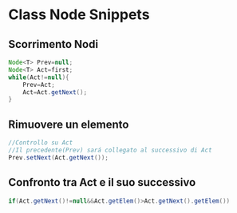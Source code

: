 # Class Node Snippets
## Scorrimento Nodi
```java
Node<T> Prev=null;
Node<T> Act=first;
while(Act!=null){
	Prev=Act;
	Act=Act.getNext();
}
```
## Rimuovere un elemento
```java
//Controllo su Act
//Il precedente(Prev) sará collegato al successivo di Act
Prev.setNext(Act.getNext());
```
## Confronto tra Act e il suo successivo
```java
if(Act.getNext()!=null&&Act.getElem()>Act.getNext().getElem())
```


